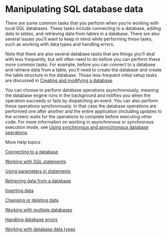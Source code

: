 # Manipulating SQL database data

<div>

There are some common tasks that you perform when you’re working with local SQL
databases. These tasks include connecting to a database, adding data to tables,
and retrieving data from tables in a database. There are also several issues
you’ll want to keep in mind while performing these tasks, such as working with
data types and handling errors.

Note that there are also several database tasks that are things you’ll deal with
less frequently, but will often need to do before you can perform these more
common tasks. For example, before you can connect to a database and retrieve
data from a table, you’ll need to create the database and create the table
structure in the database. Those less-frequent initial setup tasks are discussed
in
[Creating and modifying a database](WS5b3ccc516d4fbf351e63e3d118666ade46-7d49.html).

You can choose to perform database operations asynchronously, meaning the
database engine runs in the background and notifies you when the operation
succeeds or fails by dispatching an event. You can also perform these operations
synchronously. In that case the database operations are performed one after
another and the entire application (including updates to the screen) waits for
the operations to complete before executing other code. For more information on
working in asynchronous or synchronous execution mode, see
[Using synchronous and asynchronous database operations](WS5b3ccc516d4fbf351e63e3d118666ade46-7d39.html).

</div>

<div>

<div>

More Help topics

</div>

<div>

[Connecting to a database](WS5b3ccc516d4fbf351e63e3d118666ade46-7d32.html)

[Working with SQL statements](WS5b3ccc516d4fbf351e63e3d118666ade46-7d2c.html)

[Using parameters in statements](WS5b3ccc516d4fbf351e63e3d118666ade46-7d42.html)

[Retrieving data from a database](WS5b3ccc516d4fbf351e63e3d118666ade46-7d4c.html)

[Inserting data](WS5b3ccc516d4fbf351e63e3d118666ade46-7d4b.html)

[Changing or deleting data](WS5b3ccc516d4fbf351e63e3d118666ade46-7d4a.html)

[Working with multiple databases](WS5b3ccc516d4fbf351e63e3d118666ade46-7d33.html)

[Handling database errors](WS5b3ccc516d4fbf351e63e3d118666ade46-7d1a.html)

[Working with database data types](WS5b3ccc516d4fbf351e63e3d118666ade46-7d48.html)

</div>

<div>

</div>

</div>
